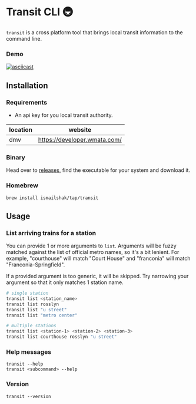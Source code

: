 # Transit CLI 🚇

`transit` is a cross platform tool that brings local transit information to the command line.

### Demo

[![asciicast](https://asciinema.org/a/Qq39eZP80bsdNLwcW5JCj1IzT.svg)](https://asciinema.org/a/Qq39eZP80bsdNLwcW5JCj1IzT)

## Installation

### Requirements

- An api key for you local transit authority.

| location | website                      |
| -------- | ---------------------------- |
| dmv      | https://developer.wmata.com/ |

### Binary

Head over to [releases](https://github.com/ismailshak/transit/releases), find the executable for your system and download it.

### Homebrew

```bash
brew install ismailshak/tap/transit
```

## Usage

### List arriving trains for a station

You can provide 1 or more arguments to `list`. Arguments will be fuzzy matched against the list of official metro names, so it's a bit lenient. For example, "courthouse" will match "Court House" and "franconia" will match "Franconia-Springfield".

If a provided argument is too generic, it will be skipped. Try narrowing your argument so that it only matches 1 station name.

```bash
# single station
transit list <station_name>
transit list rosslyn
transit list "u street"
transit list "metro center"

# multiple stations
transit list <station-1> <station-2> <station-3>
transit list courthouse rosslyn "u street"
```

### Help messages

```shell
transit --help
transit <subcommand> --help
```

### Version

```shell
transit --version
```
